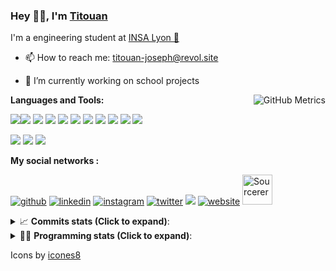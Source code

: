 <!--
**titouan-joseph/titouan-joseph** is a ✨ _special_ ✨ repository because its `README.md` (this file) appears on your GitHub profile.

Here are some ideas to get you started:

- 🔭 I’m currently working on ...
- 🌱 I’m currently learning ...
- 👯 I’m looking to collaborate on ...
- 🤔 I’m looking for help with ...
- 💬 Ask me about ...
- 📫 How to reach me: ...
- 😄 Pronouns: ...
- ⚡ Fun fact: ...
-->

### Hey 👋🏽, I'm [Titouan](https://github.com/Titouan-Joseph) 

I'm a engineering student at  [INSA Lyon 🦏](https://www.insa-lyon.fr/en/)

- 📫 How to reach me: [titouan-joseph@revol.site](mailto:titouan-joseph@revol.site)
- 🔭 I’m currently working on school projects


  <img align="right" alt="GitHub Metrics" src="https://metrics.lecoq.io/titouan-joseph" />

**Languages and Tools:**

[<img src="https://img.icons8.com/color/48/000000/python.png"/>]()[<img src="https://img.icons8.com/color/48/000000/java-coffee-cup-logo.png"/>]() [<img src="https://img.icons8.com/color/48/000000/c-programming.png"/>]() [<img src="https://img.icons8.com/color/48/000000/javascript.png"/>]() [<img src="https://img.icons8.com/color/48/000000/selenium-test-automation.png"/>]() [<img src="https://img.icons8.com/color/48/000000/git.png"/>]() [<img src="https://img.icons8.com/color/48/000000/console.png"/>]() [<img src="https://img.icons8.com/color/48/000000/android-os.png"/>]() [<img src="https://img.icons8.com/color/48/000000/pycharm.png"/>]() [<img src="https://img.icons8.com/color/48/000000/virtualbox.png"/>]() [<img src="https://img.icons8.com/color/48/000000/windows-10.png"/>]()

[<img src="https://img.icons8.com/color/48/000000/linux.png"/>]() [<img src="https://img.icons8.com/color/48/000000/nginx.png"/>]() [<img src="https://img.icons8.com/color/48/000000/raspberry-pi.png"/>]()

**My social networks :**

[<img src='https://img.icons8.com/fluent/48/000000/github.png' alt="github">](https://github.com/titouan-joseph)  [<img src='https://img.icons8.com/color/48/000000/linkedin.png' alt='linkedin'>](https://www.linkedin.com/in/titouan-joseph-revol/)  [<img src='https://img.icons8.com/color/48/000000/instagram-new.png' alt='instagram'>](https://www.instagram.com/tit_re/)  [<img src='https://img.icons8.com/color/48/000000/twitter.png' alt='twitter'>](https://twitter.com/josephrevol) [<img src="https://img.icons8.com/color/48/000000/facebook.png"/>](https://www.facebook.com/titre01) [<img src='https://img.icons8.com/fluent/48/000000/website.png' alt='website'>](https://titouan-joseph.revol.site) [<img src="https://sourcerer.io/icons/logo-sharing.svg" height="48px" alt="Sourcerer">](https://sourcerer.io/titouan-joseph) 

<details>
 <summary>📈 <b>Commits stats (Click to expand)</b>: </summary>
    <a href="https://sourcerer.io/titouan-joseph"><img src="https://img.shields.io/badge/Python-148%20commits-orange.svg" alt=""></a>
    <a href="https://sourcerer.io/titouan-joseph"><img src="https://img.shields.io/badge/Java-27%20commits-orange.svg" alt=""></a>
    <a href="https://sourcerer.io/titouan-joseph"><img src="https://img.shields.io/badge/C-23%20commits-orange.svg" alt=""></a>
    <a href="https://sourcerer.io/titouan-joseph"><img src="https://img.shields.io/badge/JavaScript-18%20commits-orange.svg" alt=""></a>
</details>


<details>
 <summary>👨‍💻 <b>Programming stats (Click to expand)</b>: </summary>
<!--START_SECTION:waka-->
**🐱 My Github Data** 

> 🏆 403 Contributions in the Year 2020
 > 
> 📦 17.8 kB Used in Github's Storage 
 > 
> 🚫 Not Opted to Hire
 > 
> 📜 22 Public Repositories
 > 
> 🔑 2 Private Repositories 

**I'm an Early 🐤** 

```text
🌞 Morning    53 commits     ███░░░░░░░░░░░░░░░░░░░░░░   13.42% 
🌆 Daytime    148 commits    █████████░░░░░░░░░░░░░░░░   37.47% 
🌃 Evening    141 commits    █████████░░░░░░░░░░░░░░░░   35.7% 
🌙 Night      53 commits     ███░░░░░░░░░░░░░░░░░░░░░░   13.42%

```
📅 **I'm Most Productive on Wednesday** 

```text
Monday       41 commits     ██░░░░░░░░░░░░░░░░░░░░░░░   10.38% 
Tuesday      61 commits     ███░░░░░░░░░░░░░░░░░░░░░░   15.44% 
Wednesday    125 commits    ████████░░░░░░░░░░░░░░░░░   31.65% 
Thursday     40 commits     ██░░░░░░░░░░░░░░░░░░░░░░░   10.13% 
Friday       40 commits     ██░░░░░░░░░░░░░░░░░░░░░░░   10.13% 
Saturday     44 commits     ██░░░░░░░░░░░░░░░░░░░░░░░   11.14% 
Sunday       44 commits     ██░░░░░░░░░░░░░░░░░░░░░░░   11.14%

```


📊 **This Week I Spent My Time On** 

```text
⌚︎ Time Zone: Europe/Paris

💬 Programming Languages: 
C                        5 hrs 19 mins       ████████████████████████░   97.32% 
Makefile                 6 mins              ░░░░░░░░░░░░░░░░░░░░░░░░░   1.86% 
Git Config               0 secs              ░░░░░░░░░░░░░░░░░░░░░░░░░   0.29% 
Other                    0 secs              ░░░░░░░░░░░░░░░░░░░░░░░░░   0.25% 
JavaScript               0 secs              ░░░░░░░░░░░░░░░░░░░░░░░░░   0.2%

🔥 Editors: 
Atom                     5 hrs 26 mins       ████████████████████████░   99.48% 
WebStorm                 1 min               ░░░░░░░░░░░░░░░░░░░░░░░░░   0.52%

🐱‍💻 Projects: 
PRS-4TC                  5 hrs 26 mins       ████████████████████████░   99.48% 
project_a                1 min               ░░░░░░░░░░░░░░░░░░░░░░░░░   0.52%

💻 Operating System: 
Windows                  5 hrs 28 mins       █████████████████████████   100.0%

```

**I Mostly Code in Python** 

```text
Python                   11 repos            ████████████░░░░░░░░░░░░░   47.83% 
Shell                    3 repos             ███░░░░░░░░░░░░░░░░░░░░░░   13.04% 
JavaScript               3 repos             ███░░░░░░░░░░░░░░░░░░░░░░   13.04% 
C                        2 repos             ██░░░░░░░░░░░░░░░░░░░░░░░   8.7% 
Go                       1 repo              █░░░░░░░░░░░░░░░░░░░░░░░░   4.35%

```



<!--END_SECTION:waka-->

</details>

Icons by [icones8](https://icones8.fr/)